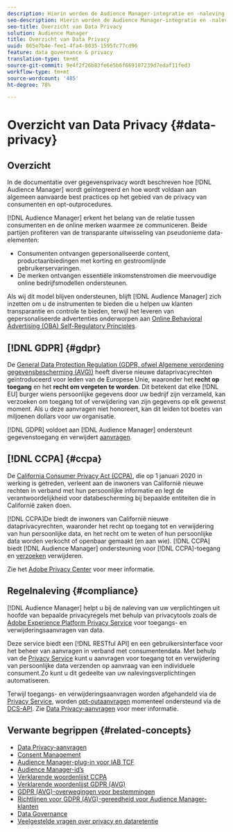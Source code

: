```yaml
---
description: Hierin worden de Audience Manager-integratie en -naleving beschreven met algemeen aanvaarde best practices in verband met de privacy van de consument en opt-outprocedures.
seo-description: Hierin worden de Audience Manager-integratie en -naleving beschreven met algemeen aanvaarde best practices in verband met de privacy van de consument en opt-outprocedures.
seo-title: Overzicht van Data Privacy
solution: Audience Manager
title: Overzicht van Data Privacy
uuid: 865e7b4e-fee1-4fa4-8035-1595fc77cd96
feature: data governance & privacy
translation-type: tm+mt
source-git-commit: 9e4f2f26b83fe6e5b6f669107239d7edaf11fed3
workflow-type: tm+mt
source-wordcount: '485'
ht-degree: 78%

---
```



# Overzicht van Data Privacy {#data-privacy}

## Overzicht

In de documentatie over gegevensprivacy wordt beschreven hoe [!DNL Audience Manager] wordt geïntegreerd en hoe wordt voldaan aan algemeen aanvaarde best practices op het gebied van de privacy van consumenten en opt-outprocedures.

[!DNL Audience Manager] erkent het belang van de relatie tussen consumenten en de online merken waarmee ze communiceren. Beide partijen profiteren van de transparante uitwisseling van pseudonieme data-elementen:

* Consumenten ontvangen gepersonaliseerde content, productaanbiedingen met korting en gestroomlijnde gebruikerservaringen.
* De merken ontvangen essentiële inkomstenstromen die meervoudige online bedrijfsmodellen ondersteunen.

Als wij dit model blijven ondersteunen, blijft [!DNL Audience Manager] zich inzetten om u de instrumenten te bieden die u helpen uw klanten transparantie en controle te bieden, terwijl het leveren van gepersonaliseerde advertenties onderworpen aan [Online Behavioral Advertising (OBA) Self-Regulatory Principles](https://www.iab.com/news/self-regulatory-principles-for-online-behavioral-advertising/).

## [!DNL GDPR] {#gdpr}

De [General Data Protection Regulation (GDPR, ofwel Algemene verordening gegevensbescherming (AVG))](https://eugdpr.org/) heeft diverse nieuwe dataprivacyrechten geïntroduceerd voor leden van de Europese Unie, waaronder het **recht op toegang** en het **recht om vergeten te worden**. Dit betekent dat elke [!DNL EU] burger wiens persoonlijke gegevens door uw bedrijf zijn verzameld, kan verzoeken om toegang tot of verwijdering van zijn gegevens op elk gewenst moment. Als u deze aanvragen niet honoreert, kan dit leiden tot boetes van miljoenen dollars voor uw organisatie.

[!DNL GDPR] voldoet aan [!DNL Audience Manager] ondersteunt gegevenstoegang en verwijdert [aanvragen](data-privacy-requests.md).

## [!DNL CCPA] {#ccpa}

De [California Consumer Privacy Act (CCPA)](https://www.caprivacy.org/about), die op 1 januari 2020 in werking is getreden, verleent aan de inwoners van Californië nieuwe rechten in verband met hun persoonlijke informatie en legt de verantwoordelijkheid voor databescherming bij bepaalde entiteiten die in Californië zaken doen.

[!DNL CCPA]De biedt de inwoners van Californië nieuwe dataprivacyrechten, waaronder het recht op toegang tot en verwijdering van hun persoonlijke data, en het recht om te weten of hun persoonlijke data worden verkocht of openbaar gemaakt (en aan wie). [!DNL CCPA] biedt [!DNL Audience Manager] ondersteuning voor [!DNL CCPA]-toegang en [verzoeken](data-privacy-requests.md) verwijderen.

Zie het [Adobe Privacy Center](https://www.adobe.com/nl/privacy/opt-out.html) voor meer informatie.

## Regelnaleving {#compliance}

[!DNL Audience Manager] helpt u bij de naleving van uw verplichtingen uit hoofde van bepaalde privacyregels met behulp van privacytools zoals de [Adobe Experience Platform Privacy Service](https://docs.adobe.com/content/help/nl-NL/experience-platform/privacy/home.html) voor toegangs- en verwijderingsaanvragen van data.

Deze service biedt een [!DNL RESTful API] en een gebruikersinterface voor het beheer van aanvragen in verband met consumentendata. Met behulp van de [Privacy Service](https://www.adobe.io/apis/experienceplatform/home/services/privacy-service.html) kunt u aanvragen voor toegang tot en verwijdering van persoonlijke data verzenden op aanvraag van een individuele consument.Zo kunt u dit gedeelte van uw nalevingsverplichtingen automatiseren.

Terwijl toegangs- en verwijderingsaanvragen worden afgehandeld via de [Privacy Service](https://www.adobe.io/apis/experienceplatform/home/services/privacy-service.html), worden [opt-outaanvragen](data-privacy-requests.md#opt-out-requests) momenteel ondersteund via de [DCS-API](../../api/dcs-intro/dcs-api-reference/dcs-api-reference-overview.md). Zie [Data Privacy-aanvragen](data-privacy-requests.md) voor meer informatie.

## Verwante begrippen {#related-concepts}

* [Data Privacy-aanvragen](data-privacy-requests.md)
* [Consent Management](data-privacy-consent.md)
* [Audience Manager-plug-in voor IAB TCF](aam-iab-plugin.md)
* [Audience Manager-id’s](data-privacy-ids.md)
* [Verklarende woordenlijst CCPA](aam-ccpa-glossary.md)
* [Verklarende woordenlijst GDPR (AVG)](aam-gdpr-glossary.md)
* [GDPR (AVG)-overwegingen voor bestemmingen](aam-gdpr-partners.md)
* [Richtlijnen voor GDPR (AVG)-gereedheid voor Audience Manager-klanten](aam-gdpr-readiness.md)
* [Data Governance](data-governance.md)
* [Veelgestelde vragen over privacy en dataretentie](../../faq/faq-privacy.md)